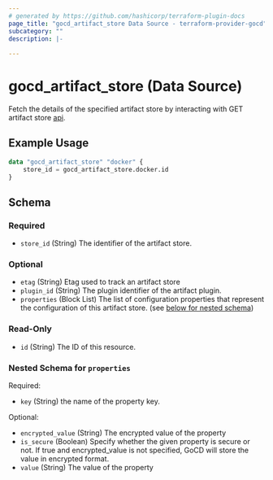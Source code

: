 ```yaml
---
# generated by https://github.com/hashicorp/terraform-plugin-docs
page_title: "gocd_artifact_store Data Source - terraform-provider-gocd"
subcategory: ""
description: |-
  
---
```


# gocd_artifact_store (Data Source)
Fetch the details of the specified artifact store by interacting with GET artifact store [api](https://api.gocd.org/current/#get-an-artifact-store).

## Example Usage
```terraform
data "gocd_artifact_store" "docker" {
    store_id = gocd_artifact_store.docker.id
}
```


<!-- schema generated by tfplugindocs -->
## Schema

### Required

- `store_id` (String) The identifier of the artifact store.

### Optional

- `etag` (String) Etag used to track an artifact store
- `plugin_id` (String) The plugin identifier of the artifact plugin.
- `properties` (Block List) The list of configuration properties that represent the configuration of this artifact store. (see [below for nested schema](#nestedblock--properties))

### Read-Only

- `id` (String) The ID of this resource.

<a id="nestedblock--properties"></a>
### Nested Schema for `properties`

Required:

- `key` (String) the name of the property key.

Optional:

- `encrypted_value` (String) The encrypted value of the property
- `is_secure` (Boolean) Specify whether the given property is secure or not. If true and encrypted_value is not specified, GoCD will store the value in encrypted format.
- `value` (String) The value of the property


